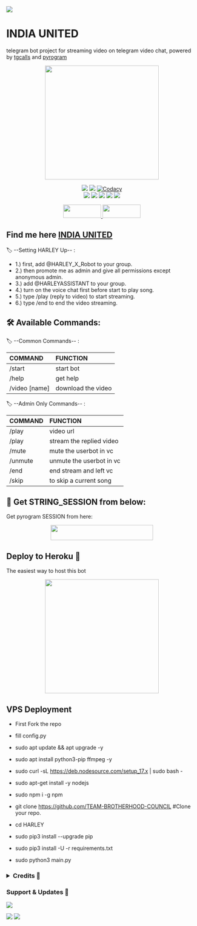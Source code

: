 <img src="https://user-images.githubusercontent.com/73097560/115834477-dbab4500-a447-11eb-908a-139a6edaec5c.gif">
<h1> INDIA UNITED </h1>

telegram bot project for streaming video on telegram video chat, powered by [tgcalls](https://github.com/MarshalX/tgcalls) and [pyrogram](https://github.com/pyrogram/pyrogram)

<p align="center"><a href="https://t.me/EAGLE_MAFIA_CLUB"><img src="https://telegra.ph/file/f1dd356a6fc9997e53f45.jpg" width="300"></a></p>
<p align="center">
    <a href="https://www.python.org/" alt="made-with-python"> <img src="https://img.shields.io/badge/Made%20with-Python-black.svg?style=flat-square&logo=python&logoColor=blue&color=green" /></a>
    <a href="https://github.com/TEAM-BROTHERHOOD-COUNCIL/graphs/commit-activity" alt="Maintenance"> <img src="https://img.shields.io/badge/Maintained%3F-yes-green.svg?style=flat-square" /></a>
    <a href="https://app.codacy.com/gh/TEAM-BROTHERHOOD-COUNCIL/dashboard"> <img src="https://img.shields.io/codacy/grade/a723cb464d5a4d25be3152b5d71de82d?color=green&logo=codacy&style=flat-square" alt="Codacy" /></a><br>
    <a href="https://github.com/TEAM-BROTHERHOOD-COUNCIL"> <img src="https://img.shields.io/github/repo-size/TEAM-BROTHERHOOD-COUNCILVideo-call-bot?color=green&logo=github&logoColor=blue&style=flat-square" /></a>
    <a href="https://github.com/TEAM-BROTHERHOOD-COUNCIL/commits/main"> <img src="https://img.shields.io/github/last-commit/TEAM-BROTHERHOOD-COUNCIL?color=green&logo=github&logoColor=blue&style=flat-square" /></a>
    <a href="https://github.com/TEAM-BROTHERHOOD-COUNCIL/issues"> <img src="https://img.shields.io/github/issues/TEAM-BROTHERHOOD-COUNCIL?color=green&logo=github&logoColor=blue&style=flat-square" /></a>
    <a href="https://github.com/TEAM-BROTHERHOOD-COUNCIL/network/members"> <img src="https://img.shields.io/github/forks/TEAM-BROTHERHOOD-COUNCIL?color=green&logo=github&logoColor=blue&style=flat-square" /></a>  
    <a href="https://github.com/TEAM-BROTHERHOOD-COUNCIL/network/members"> <img src="https://img.shields.io/github/stars/TEAM-BROTHERHOOD-COUNCIL/HARLEY?color=green&logo=github&logoColor=blue&style=flat-square" /></a>  
</p>


<p align="center">
  <a href="https://github.com/TEAM-BROTHERHOOD-COUNCIL/fork">
    <img src="https://img.shields.io/github/forks/TEAM-BROTHERHOOD-COUNCIL/HARLEY?color=dark&label=FORK&logo=github&style=plastic"width="100" height="35"> 
  </a>
  <a href="https://github.com/youtubeslgeekshow/Video-call-bot/stars">
    <img src="https://img.shields.io/github/stars/TEAM-BROTHERHOOD-COUNCIL?color=dark&label=STARS&logo=github&style=plastic"width="100" height="35">
  </a>
</p>  


## Find me here  [INDIA UNITED](https://t.me/INDIA_UNITED)

🏷️ --Setting HARLEY Up-- :
- 1.) first, add @HARLEY_X_Robot to your group.
- 2.) then promote me as admin and give all permissions except anonymous admin.
- 3.) add @HARLEYASSISTANT to your group.
- 4.) turn on the voice chat first before start to play song.
- 5.) type /play (reply to video) to start streaming.
- 6.) type /end to end the video streaming.

## 🛠 Available Commands:

🏷️ --Common Commands-- :

COMMAND | FUNCTION
:--- | :---
/start | start bot
/help| get help
/video [name] | download the video

🏷️ --Admin Only Commands-- :

COMMAND | FUNCTION
:--- | :---
 /play | video url
/play| stream the replied video
/mute | mute the userbot in vc
/unmute | unmute the userbot in vc
/end| end stream and left vc
/skip| to skip a current song

## 🍁 Get STRING_SESSION from below:

Get pyrogram SESSION from here:


<p align="center"><a href="https://t.me/StringGenRo_bot"><img src="https://img.shields.io/badge/REPLIT-SESSION-yellow?style=plastic&logo=replit&logoColor=red"width="270" height="40" /></a></p>



##  Deploy to Heroku  🤝
The easiest way to host this bot

<p align="center"><a href="https://heroku.com/deploy?"><img src="https://img.shields.io/badge/HEROKU-DEPLOY-blue?style=plastic&logo=heroku&logoColor=yellow"width="300"heigh="100" /></a></p>


## VPS Deployment

- First Fork the repo
- fill config.py

- sudo apt update && apt upgrade -y 
- sudo apt install python3-pip ffmpeg -y
- sudo curl -sL https://deb.nodesource.com/setup_17.x | sudo bash -
- sudo apt-get install -y nodejs
- sudo npm i -g npm
- git clone https://github.com/TEAM-BROTHERHOOD-COUNCIL  #Clone your repo.
- cd HARLEY
- sudo pip3 install --upgrade pip
- sudo pip3 install -U -r requirements.txt
- sudo python3 main.py

 </details> 

 <h3> <details>
  <summary><b>Credits 💖</b></summary>

- [B2K SENIOR](https://github.com/SHOOL_WALLI_MASTII) for Editing
- [Levina](https://github.com/levina-lab/video-stream) for Codes
- [Team Yukki](https://github.com/TeamYukki/YukkiMusicBot) for Thumbnail
- [Marshal](https://github.com/MarshalX) for [pytgcalls](https://github.com/MarshalX)
- [Dan](https://github.com/delivrance) for [Pyrogram](https://github.com/pyrogram) 
</details> </h3>

### Support & Updates 🌹
<a href="https://t.me/INDIA_UNITED"><img src="https://img.shields.io/badge/Join-Group%20Support-blue.svg?style=for-the-badge&logo=Telegram">

</a> <a href="https://t.me/INDIA UNITED"><img src="https://img.shields.io/badge/Join-Updates%20Channel-blue.svg?style=for-the-badge&logo=Telegram"></a>
<img src="https://user-images.githubusercontent.com/73097560/115834477-dbab4500-a447-11eb-908a-139a6edaec5c.gif">
